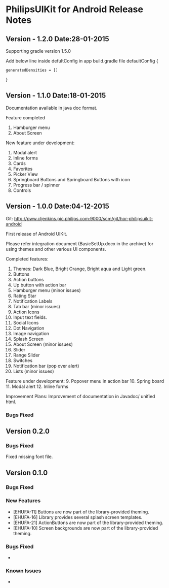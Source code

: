 PhilipsUIKit for Android Release Notes
======================================

Version - 1.2.0                               Date:28-01-2015
---------------------------------------------------------------
Supporting gradle version 1.5.0

Add below line inside defultConfig in app build.gradle file 
defaultConfig {

    generatedDensities = []
}


Version - 1.1.0                               Date:18-01-2015
---------------------------------------------------------------
Documentation available in java doc format.

Feature completed 
1.	Hamburger menu
2.	About Screen

New feature under development:
1.	Modal alert
2.	Inline forms
3.	Cards
4.	Favorites
5.	Picker View
6.	Springboard Buttons and Springboard Buttons with icon
7.	Progress bar / spinner
8.	Controls



Version - 1.0.0								Date:04-12-2015	
----------------------------------------------------------------
Git: http://pww.cljenkins.pic.philips.com:9000/scm/git/hor-philipsuikit-android 

First release of Android UIKit.

Please refer integration document (BasicSetUp.docx in the archive) for using themes and other various UI components.

Completed features:
1.	Themes: Dark Blue, Bright Orange, Bright aqua and Light green.
2.	Buttons
3.	Action buttons
4.	Up button with action bar
5.	Hamburger menu (minor issues)
6.	Rating Star
7.	Notification Labels
8.	Tab bar (minor issues)
9.	Action Icons
10.	Input text fields.
11.	Social Icons
12.	Dot Navigation
13.	Image navigation
14.	Splash Screen
15.	About Screen (minor issues)
16.	Slider
17.	Range Slider
18.	Switches
19.	Notification bar (pop over alert)
20.	Lists (minor issues) 

Feature under development:
9.	Popover menu in action bar
10.	Spring board
11.	Modal alert
12.	Inline forms


Improvement Plans: Improvement of documentation in Javadoc/ unified html.


### Bugs Fixed



Version 0.2.0
------------------

### Bugs Fixed

Fixed missing font file.


Version 0.1.0
------------------

### Bugs Fixed


### New Features

* [EHUFA-11] Buttons are now part of the library-provided theming.
* [EHUFA-16] Library provides several splash screen templates.
* [EHUFA-21] ActionButtons are now part of the library-provided theming.
* [EHUFA-10] Screen backgrounds are now part of the library-provided theming.

### Bugs Fixed

* 

### Known Issues

* 

